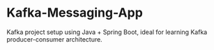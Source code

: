 # Kafka-Messaging-App
Kafka project setup using Java + Spring Boot, ideal for learning Kafka producer-consumer architecture.
